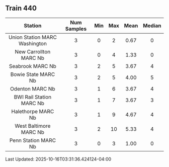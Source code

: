 ## Train 440

| Station | Num Samples | Min | Max | Mean | Median |
| :-----: | :---------: | :-: | :-: | :--: | :----: |
| Union Station MARC Washington | 3 | 0 | 2 | 0.67 | 0 |
| New Carrollton MARC Nb | 3 | 0 | 4 | 1.33 | 0 |
| Seabrook MARC Nb | 3 | 2 | 5 | 3.67 | 4 |
| Bowie State MARC Nb | 3 | 2 | 5 | 4.00 | 5 |
| Odenton MARC Nb | 3 | 1 | 6 | 3.67 | 4 |
| BWI Rail Station MARC Nb | 3 | 1 | 7 | 3.67 | 3 |
| Halethorpe MARC Nb | 3 | 1 | 9 | 4.67 | 4 |
| West Baltimore MARC Nb | 3 | 2 | 10 | 5.33 | 4 |
| Penn Station MARC Nb | 3 | 0 | 3 | 1.00 | 0 |


Last Updated: 2025-10-16T03:31:36.424124-04:00